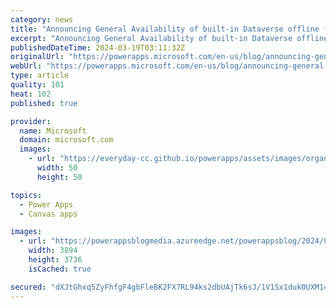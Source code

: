 ```yaml
---
category: news
title: "Announcing General Availability of built-in Dataverse offline for canvas apps"
excerpt: "Announcing General Availability of built-in Dataverse offline for canvas apps. Learn how to enable a Dataverse centric app for offline, how to support files and images in offline and how to optimize the user experience in offline mode \n"
publishedDateTime: 2024-03-19T03:11:32Z
originalUrl: "https://powerapps.microsoft.com/en-us/blog/announcing-general-availability-of-built-in-dataverse-offline-for-canvas-apps/"
webUrl: "https://powerapps.microsoft.com/en-us/blog/announcing-general-availability-of-built-in-dataverse-offline-for-canvas-apps/"
type: article
quality: 101
heat: 102
published: true

provider:
  name: Microsoft
  domain: microsoft.com
  images:
    - url: "https://everyday-cc.github.io/powerapps/assets/images/organizations/microsoft.com-50x50.jpg"
      width: 50
      height: 50

topics:
  - Power Apps
  - Canvas apps

images:
  - url: "https://powerappsblogmedia.azureedge.net/powerappsblog/2024/03/App-Screenahots.png"
    width: 3894
    height: 3736
    isCached: true

secured: "dXJtGhxq5ZyFhfgF4gbFleBK2FX7RL94ks2dbUAjTk6sJ/1V1Sx1duk0UXM14Owb2aFW26KtbUwYq+vl9QvyK1MIkBnemRDCk0fzlr9dmcNRaWzNwTDSt2PCv9ic1Typ/uHJUsMev+3x03ZEJJQ31fbvteBG3E3JwnreL6SIIbWZ6TT8E1EEpOtcVlUY33PU3fYvlsWVkeLKskEJPRsSgkSMmkIo1bd8+T647+p4x9zaBd8wBmItl4d+tVw7946HoTuySntHCZU2UjJ3cwMpEcfuGBF6NPGGIJsKlgR8MDVvzxN70Nr6rAQ/dMWf1KqYX579ol9HK4+wJXTdnQNb0IR+umJ9G8vYRelj3iBeYKU=;SYJeAtTpJwCQmYajGt3L0g=="
---
```


